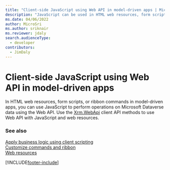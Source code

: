 ```yaml
---
title: "Client-side JavaScript using Web API in model-driven apps | Microsoft Docs"
description: "JavaScript can be used in HTML web resources, form scripts or ribbon commands to perform operations on Microsoft Dataverse for Apps data using Web API"
ms.date: 04/06/2022
author: MicroSri
ms.author: sriknair
ms.reviewer: jdaly
search.audienceType: 
  - developer
contributors: 
  - JimDaly
---
```

# Client-side JavaScript using Web API in model-driven apps

In HTML web resources, form scripts, or ribbon commands in model-driven apps, you can use JavaScript to perform operations on Microsoft Dataverse data using the Web API. Use the [Xrm.WebApi](../../model-driven-apps/clientapi/reference/xrm-webapi.md) client API methods to use Web API with JavaScript and web resources.

### See also
[Apply business logic using client scripting](../../model-driven-apps/client-scripting.md)<br/>
[Customize commands and ribbon](../../model-driven-apps/customize-commands-ribbon.md)<br/>
[Web resources](../../model-driven-apps/web-resources.md)

[!INCLUDE[footer-include](../../../includes/footer-banner.md)]
